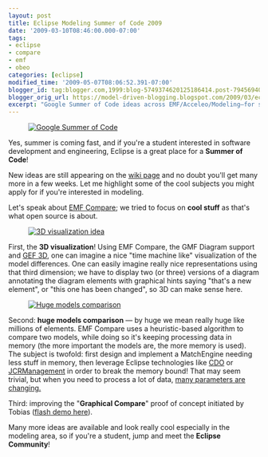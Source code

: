 ```yaml
---
layout: post
title: Eclipse Modeling Summer of Code 2009
date: '2009-03-10T08:46:00.000-07:00'
tags:
- eclipse
- compare
- emf
- obeo
categories: [eclipse]
modified_time: '2009-05-07T08:06:52.391-07:00'
blogger_id: tag:blogger.com,1999:blog-5749374620125186414.post-7945694064996685286
blogger_orig_url: https://model-driven-blogging.blogspot.com/2009/03/eclipse-modeling-summer-of-code-2009.html
excerpt: "Google Summer of Code ideas across EMF/Acceleo/Modeling—for students and mentors eager to build practical tooling and 3D diff visualizations this season."
---
```


<figure>
  <a href="{{ site.url }}/images/blog/2010/soc.png">
    <img src="{{ site.url }}/images/blog/2010/soc.png" alt="Google Summer of Code" />
  </a>
</figure>

Yes, summer is coming fast, and if you're a student interested in software development and engineering, Eclipse is a great place for a **Summer of Code**!

New ideas are still appearing on the [wiki page](https://wiki.eclipse.org/index.php?title=Google_Summer_of_Code_2009_Ideas) and no doubt you'll get many more in a few weeks. Let me highlight some of the cool subjects you might apply for if you're interested in modeling.

Let's speak about [EMF Compare](https://wiki.eclipse.org/EMF_Compare); we tried to focus on **cool stuff** as that's what open source is about.

<figure>
  <a href="{{ site.url }}/images/blog/2009/Java3DFeedbackFigure.jpg">
    <img src="{{ site.url }}/images/blog/2009/Java3DFeedbackFigure.jpg" alt="3D visualization idea" />
  </a>
</figure>

First, the **3D visualization**! Using EMF Compare, the GMF Diagram support and [GEF 3D](https://www.eclipse.dev/proposals/gef3d/), one can imagine a nice "time machine like" visualization of the model differences. One can easily imagine really nice representations using that third dimension; we have to display two (or three) versions of a diagram annotating the diagram elements with graphical hints saying "that's a new element", or "this one has been changed", so 3D can make sense here.

<figure>
  <a href="{{ site.url }}/images/blog/2009/Stub1.png">
    <img src="{{ site.url }}/images/blog/2009/Stub1.png" alt="Huge models comparison" />
  </a>
</figure>

Second: **huge models comparison** — by huge we mean really huge like millions of elements. EMF Compare uses a heuristic-based algorithm to compare two models, while doing so it's keeping processing data in memory (the more important the models are, the more memory is used). The subject is twofold: first design and implement a MatchEngine needing less stuff in memory, then leverage Eclipse technologies like [CDO](https://www.eclipse.dev/modeling/emf/?project=cdo#cdo) or [JCRManagement](https://www.eclipse.dev/modeling/emft/?project=jcrm) in order to break the memory bound! That may seem trivial, but when you need to process a lot of data, [many parameters are changing.](https://scienceblogs.com/goodmath/2008/11/scale_how_large_quantities_of.php)

Third: improving the "**Graphical Compare**" proof of concept initiated by Tobias ([flash demo here](https://literate.modeling.free.fr/modeling/compare/GMFCompareEcoredi.htm)).

Many more ideas are available and look really cool especially in the modeling area, so if you're a student, jump and meet the **Eclipse Community**!
